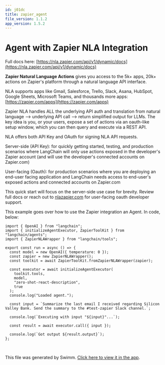 ```yaml
---
id: j01dc
title: zapier_agent
file_version: 1.1.2
app_version: 1.5.2
---
```


# Agent with Zapier NLA Integration

Full docs here: [https://nla.zapier.com/api/v1/dynamic/docs](https://nla.zapier.com/api/v1/dynamic/docs)

**Zapier Natural Language Actions** gives you access to the 5k+ apps, 20k+ actions on Zapier's platform through a natural language API interface.

NLA supports apps like Gmail, Salesforce, Trello, Slack, Asana, HubSpot, Google Sheets, Microsoft Teams, and thousands more apps: [https://zapier.com/apps](https://zapier.com/apps)

Zapier NLA handles ALL the underlying API auth and translation from natural language --> underlying API call --> return simplified output for LLMs. The key idea is you, or your users, expose a set of actions via an oauth-like setup window, which you can then query and execute via a REST API.

NLA offers both API Key and OAuth for signing NLA API requests.

Server-side (API Key): for quickly getting started, testing, and production scenarios where LangChain will only use actions exposed in the developer's Zapier account (and will use the developer's connected accounts on Zapier.com)

User-facing (Oauth): for production scenarios where you are deploying an end-user facing application and LangChain needs access to end-user's exposed actions and connected accounts on Zapier.com

This quick start will focus on the server-side use case for brevity. Review full docs or reach out to [nlazapier.com](mailto:zpirom) for user-facing oauth developer support.

This example goes over how to use the Zapier integration an Agent. In code, below:

```
import { OpenAI } from "langchain";
import { initializeAgentExecutor, ZapierToolKit } from "langchain/agents";
import { ZapierNLAWrapper } from "langchain/tools";

export const run = async () => {
  const model = new OpenAI({ temperature: 0 });
  const zapier = new ZapierNLAWrapper();
  const toolkit = await ZapierToolKit.fromZapierNLAWrapper(zapier);

  const executor = await initializeAgentExecutor(
    toolkit.tools,
    model,
    "zero-shot-react-description",
    true
  );
  console.log("Loaded agent.");

  const input = `Summarize the last email I received regarding Silicon Valley Bank. Send the summary to the #test-zapier Slack channel.`;

  console.log(`Executing with input "${input}"...`);

  const result = await executor.call({ input });

  console.log(`Got output ${result.output}`);
};
```

<br/>

This file was generated by Swimm. [Click here to view it in the app](/repos/Z2l0aHViJTNBJTNBbGFuZ2NoYWluanMlM0ElM0FtbWl6dXRhbmk=/docs/j01dc).
